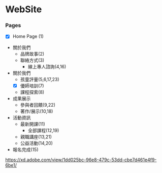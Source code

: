 # WebSite

### Pages

- [x] Home Page (1) 
- 關於我們
    - 品牌故事(2)
    - 聯絡方式(3)
        - 線上專人諮詢(4,16) 
- 關於我們
    - 孩童評量(5,6,17,23)
    - [x] 優師培訓(7)
    - 課程探索(8)
- 成果展示
    - 參與者回饋(9,22)
    - 著作/展示(10,18)
- 活動資訊
    - 最新開課(11)
        - 全部課程(12,19) 
    - 親職講座(13,21)
    - 公益活動(14,20)
 - 報名完成(15)

https://xd.adobe.com/view/1dd025bc-96e8-479c-53dd-cbe7d461e4f9-6be1/
